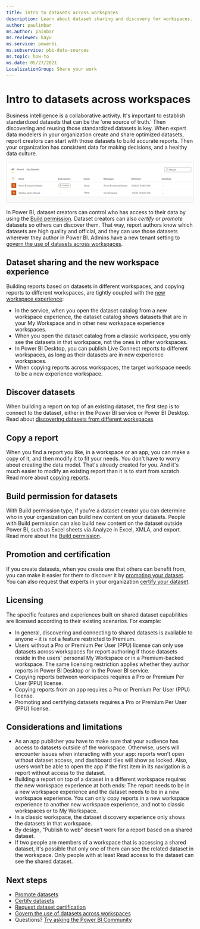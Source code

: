 ```yaml
---
title: Intro to datasets across workspaces
description: Learn about dataset sharing and discovery for workspaces. Users across the organization can build reports based on your dataset in their own workspaces.
author: paulinbar
ms.author: painbar
ms.reviewer: kayu
ms.service: powerbi
ms.subservice: pbi-data-sources
ms.topic: how-to
ms.date: 05/27/2021
LocalizationGroup: Share your work
---
```

# Intro to datasets across workspaces

Business intelligence is a collaborative activity. It's important to establish standardized datasets that can be the 'one source of truth.' Then discovering and reusing those standardized datasets is key. When expert data modelers in your organization create and share optimized datasets, report creators can start with those datasets to build accurate reports. Then your organization has consistent data for making decisions, and a healthy data culture.

![Select a shared dataset](media/service-datasets-across-workspaces/power-bi-select-shared-dataset.png)

In Power BI, dataset creators can control who has access to their data by using the [Build permission](service-datasets-build-permissions.md). Dataset creators can also *certify* or *promote* datasets so others can discover them. That way, report authors know which datasets are high quality and official, and they can use those datasets wherever they author in Power BI. Admins have a new tenant setting to [govern the use of datasets across workspaces](service-datasets-admin-across-workspaces.md).

## Dataset sharing and the new workspace experience

Building reports based on datasets in different workspaces, and copying reports to different workspaces, are tightly coupled with the [new workspace experience](../collaborate-share/service-create-the-new-workspaces.md):

- In the service, when you open the dataset catalog from a new workspace experience, the dataset catalog shows datasets that are in your My Workspace and in other new workspace experience workspaces. 
- When you open the dataset catalog from a classic workspace, you only see the datasets in that workspace, not the ones in other workspaces.
- In Power BI Desktop, you can publish Live Connect reports to different workspaces, as long as their datasets are in new experience workspaces.
- When copying reports across workspaces, the target workspace needs to be a new experience workspace.

## Discover datasets

When building a report on top of an existing dataset, the first step is to connect to the dataset, either in the Power BI service or Power BI Desktop. Read about [discovering datasets from different workspaces](service-datasets-discover-across-workspaces.md)

## Copy a report

When you find a report you like, in a workspace or an app, you can make a copy of it, and then modify it to fit your needs. You don't have to worry about creating the data model. That's already created for you. And it's much easier to modify an existing report than it is to start from scratch. Read more about [copying reports](service-datasets-copy-reports.md).

## Build permission for datasets

With Build permission type, if you're a dataset creator you can determine who in your organization can build new content on your datasets. People with Build permission can also build new content on the dataset outside Power BI, such as Excel sheets via Analyze in Excel, XMLA, and export. Read more about the [Build permission](service-datasets-build-permissions.md).

## Promotion and certification

If you create datasets, when you create one that others can benefit from, you can make it easier for them to discover it by [promoting your dataset](../collaborate-share/service-endorse-content.md#promote-content). You can also request that experts in your organization [certify your dataset](../collaborate-share/service-endorse-content.md#request-content-certification).

## Licensing

The specific features and experiences built on shared dataset capabilities are licensed according to their existing scenarios. For example:

- In general, discovering and connecting to shared datasets is available to anyone – it is not a feature restricted to Premium.
- Users without a Pro or Premium Per User (PPU) license can only use datasets across workspaces for report authoring if those datasets reside in the users' personal My Workspace or in a Premium-backed workspace. The same licensing restriction applies whether they author reports in Power BI Desktop or in the Power BI service.
- Copying reports between workspaces requires a Pro or Premium Per User (PPU) license.
- Copying reports from an app requires a Pro or Premium Per User (PPU) license.
- Promoting and certifying datasets requires a Pro or Premium Per User (PPU) license.

## Considerations and limitations

- As an app publisher you have to make sure that your audience has access to datasets outside of the workspace. Otherwise, users will encounter issues when interacting with your app: reports won’t open without dataset access, and dashboard tiles will show as locked. Also, users won’t be able to open the app if the first item in its navigation is a report without access to the dataset.
- Building a report on top of a dataset in a different workspace requires the new workspace experience at both ends: The report needs to be in a new workspace experience and the dataset needs to be in a new workspace experience. You can only copy reports in a new workspace experience to another new workspace experience, and not to classic workspaces or to My Workspace. 
- In a classic workspace, the dataset discovery experience only shows the datasets in that workspace.
- By design, “Publish to web” doesn’t work for a report based on a shared dataset.
- If two people are members of a workspace that is accessing a shared dataset, it's possible that only one of them can see the related dataset in the workspace. Only people with at least Read access to the dataset can see the shared dataset. 

## Next steps

- [Promote datasets](../collaborate-share/service-endorse-content.md#promote-content)
- [Certify datasets](../collaborate-share/service-endorse-content.md#certify-content)
- [Request dataset certification](../collaborate-share/service-endorse-content.md#request-content-certification)
- [Govern the use of datasets across workspaces](service-datasets-admin-across-workspaces.md)
- Questions? [Try asking the Power BI Community](https://community.powerbi.com/)
